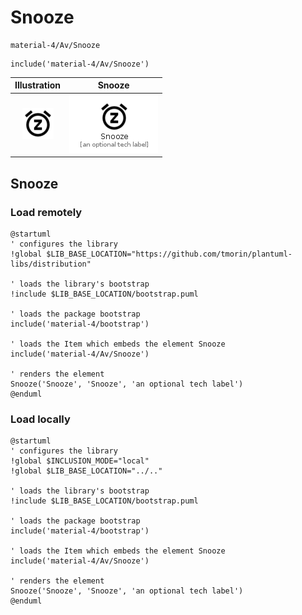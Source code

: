 # Snooze


```text
material-4/Av/Snooze
```

```text
include('material-4/Av/Snooze')
```



| Illustration | Snooze |
| :---: | :---: |
| ![illustration for Illustration](../../material-4/Av/Snooze.png) | ![illustration for Snooze](../../material-4/Av/Snooze.Local.png) |




## Snooze

### Load remotely
```plantuml
@startuml
' configures the library
!global $LIB_BASE_LOCATION="https://github.com/tmorin/plantuml-libs/distribution"

' loads the library's bootstrap
!include $LIB_BASE_LOCATION/bootstrap.puml

' loads the package bootstrap
include('material-4/bootstrap')

' loads the Item which embeds the element Snooze
include('material-4/Av/Snooze')

' renders the element
Snooze('Snooze', 'Snooze', 'an optional tech label')
@enduml
```

### Load locally
```plantuml
@startuml
' configures the library
!global $INCLUSION_MODE="local"
!global $LIB_BASE_LOCATION="../.."

' loads the library's bootstrap
!include $LIB_BASE_LOCATION/bootstrap.puml

' loads the package bootstrap
include('material-4/bootstrap')

' loads the Item which embeds the element Snooze
include('material-4/Av/Snooze')

' renders the element
Snooze('Snooze', 'Snooze', 'an optional tech label')
@enduml
```

